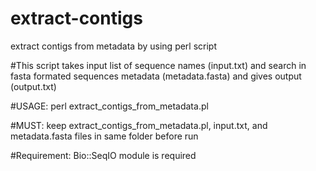 # extract-contigs
 extract contigs from metadata by using perl script
 
#This script takes input list of sequence names (input.txt) and search in fasta formated sequences metadata (metadata.fasta) and gives output (output.txt)

#USAGE: perl extract_contigs_from_metadata.pl

#MUST: keep extract_contigs_from_metadata.pl, input.txt, and metadata.fasta files in same folder before run

#Requirement: Bio::SeqIO module is required


